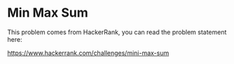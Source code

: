 # Min Max Sum

This problem comes from HackerRank, you can read the problem statement here: 

https://www.hackerrank.com/challenges/mini-max-sum